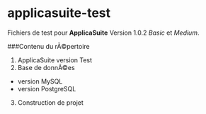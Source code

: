 # applicasuite-test
Fichiers de test pour **ApplicaSuite**
Version 1.0.2 _Basic_ et _Medium_.

###Contenu du rÃ©pertoire
1. ApplicaSuite version Test
2. Base de donnÃ©es
  * version MySQL
  * version PostgreSQL
3. Construction de projet
